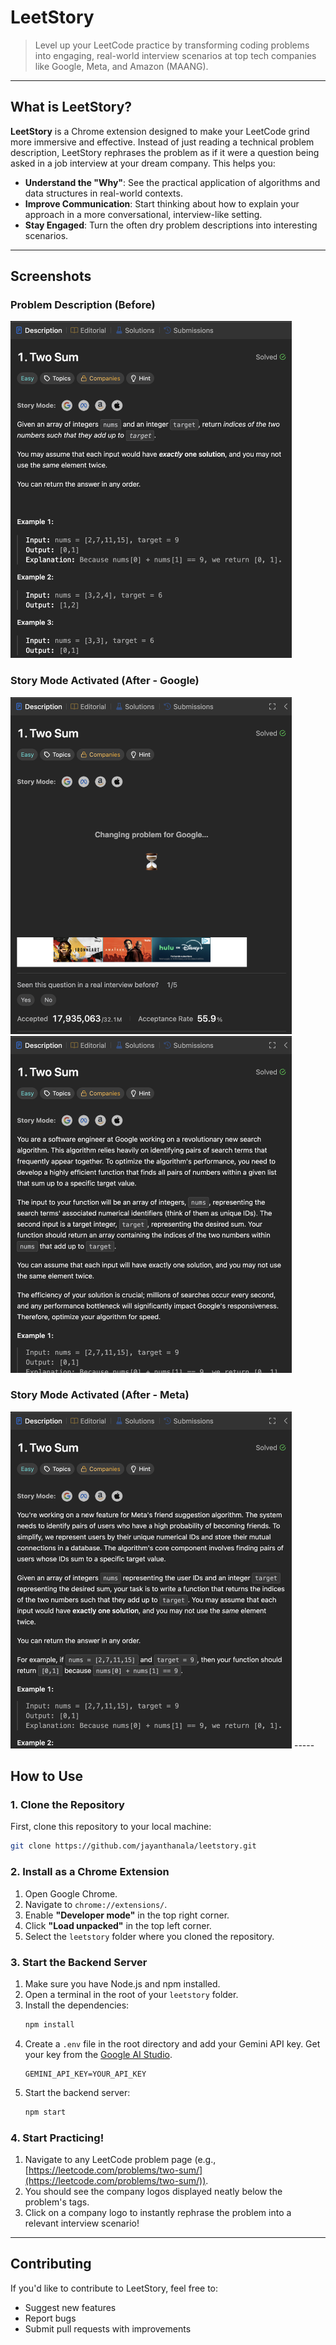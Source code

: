 # LeetStory 

> Level up your LeetCode practice by transforming coding problems into engaging, real-world interview scenarios at top tech companies like Google, Meta, and Amazon (MAANG).

-----

## What is LeetStory?

**LeetStory** is a Chrome extension designed to make your LeetCode grind more immersive and effective. Instead of just reading a technical problem description, LeetStory rephrases the problem as if it were a question being asked in a job interview at your dream company. This helps you:

  * **Understand the "Why"**: See the practical application of algorithms and data structures in real-world contexts.
  * **Improve Communication**: Start thinking about how to explain your approach in a more conversational, interview-like setting.
  * **Stay Engaged**: Turn the often dry problem descriptions into interesting scenarios.

-----

## Screenshots

### Problem Description (Before)
<img src="./imgs/original.png" alt="alt text" width="450"/>

### Story Mode Activated (After - Google)
<img src="./imgs/wait.png" alt="alt text" width="450"/>

<img src="./imgs/google.png" alt="alt text" width="450"/>

### Story Mode Activated (After - Meta)
<img src="./imgs/meta.png" alt="alt text" width="450"/>
-----

## How to Use

### 1\. Clone the Repository

First, clone this repository to your local machine:

```bash
git clone https://github.com/jayanthanala/leetstory.git
```

### 2\. Install as a Chrome Extension

1.  Open Google Chrome.
2.  Navigate to `chrome://extensions/`.
3.  Enable **"Developer mode"** in the top right corner.
4.  Click **"Load unpacked"** in the top left corner.
5.  Select the `leetstory` folder where you cloned the repository.

### 3\. Start the Backend Server

1.  Make sure you have Node.js and npm installed.
2.  Open a terminal in the root of your `leetstory` folder.
3.  Install the dependencies:
    ```bash
    npm install
    ```
4.  Create a `.env` file in the root directory and add your Gemini API key. Get your key from the [Google AI Studio](https://ai.google.dev/).
    ```
    GEMINI_API_KEY=YOUR_API_KEY
    ```
5.  Start the backend server:
    ```bash
    npm start
    ```

### 4\. Start Practicing\!

1.  Navigate to any LeetCode problem page (e.g., [https://leetcode.com/problems/two-sum/](https://leetcode.com/problems/two-sum/)).
2.  You should see the company logos displayed neatly below the problem's tags.
3.  Click on a company logo to instantly rephrase the problem into a relevant interview scenario\!

-----

## Contributing

If you'd like to contribute to LeetStory, feel free to:

  * Suggest new features
  * Report bugs
  * Submit pull requests with improvements